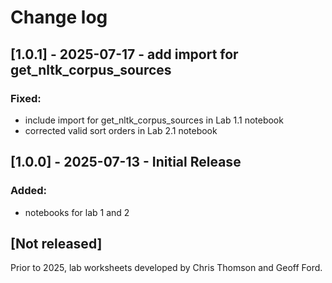 # Change log

## [1.0.1] - 2025-07-17 - add import for get_nltk_corpus_sources

### Fixed:

- include import for get_nltk_corpus_sources in Lab 1.1 notebook
- corrected valid sort orders in Lab 2.1 notebook

## [1.0.0] - 2025-07-13 - Initial Release

### Added:

- notebooks for lab 1 and 2

## [Not released]

Prior to 2025, lab worksheets developed by Chris Thomson and Geoff Ford.
